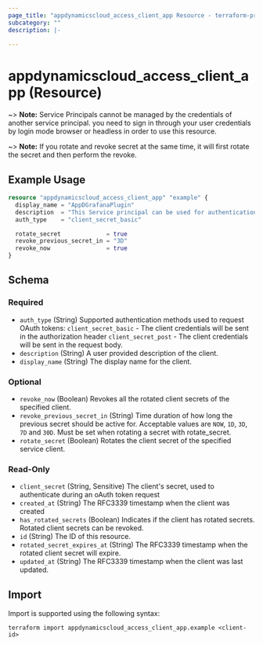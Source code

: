 ```yaml
---
page_title: "appdynamicscloud_access_client_app Resource - terraform-provider-appdynamicscloud"
subcategory: ""
description: |-
  
---
```


# appdynamicscloud_access_client_app (Resource)


~> **Note:** Service Principals cannot be managed by the credentials of another service principal. you need to sign in through your user credentials by login mode browser or headless in order to use this resource.

~> **Note:** If you rotate and revoke secret at the same time, it will first rotate the secret and then perform the revoke.

## Example Usage
```terraform
resource "appdynamicscloud_access_client_app" "example" {
  display_name = "AppDGrafanaPlugin"
  description  = "This Service principal can be used for authentication which help to connect AppD cloud to grafana"
  auth_type    = "client_secret_basic"

  rotate_secret             = true
  revoke_previous_secret_in = "3D"
  revoke_now                = true
}
```

<!-- schema generated by tfplugindocs -->
## Schema

### Required

- `auth_type` (String) Supported authentication methods used to request OAuth tokens: `client_secret_basic` - The client credentials will be sent in the authorization header `client_secret_post` - The client credentials will be sent in the request body.
- `description` (String) A user provided description of the client.
- `display_name` (String) The display name for the client.

### Optional

- `revoke_now` (Boolean) Revokes all the rotated client secrets of the specified client.
- `revoke_previous_secret_in` (String) Time duration of how long the previous secret should be active for. Acceptable values are `NOW`, `1D`, `3D`, `7D` and `30D`. Must be set when rotating a secret with rotate_secret.
- `rotate_secret` (Boolean) Rotates the client secret of the specified service client.

### Read-Only

- `client_secret` (String, Sensitive) The client's secret, used to authenticate during an oAuth token request
- `created_at` (String) The RFC3339 timestamp when the client was created
- `has_rotated_secrets` (Boolean) Indicates if the client has rotated secrets. Rotated client secrets can be revoked.
- `id` (String) The ID of this resource.
- `rotated_secret_expires_at` (String) The RFC3339 timestamp when the rotated client secret will expire.
- `updated_at` (String) The RFC3339 timestamp when the client was last updated.

## Import
Import is supported using the following syntax:
```shell
terraform import appdynamicscloud_access_client_app.example <client-id>
```